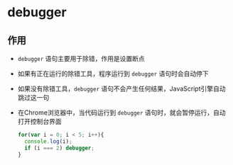 # debugger

## 作用

  - `debugger` 语句主要用于除错，作用是设置断点

  - 如果有正在运行的除错工具，程序运行到 `debugger` 语句时会自动停下

  - 如果没有除错工具，`debugger` 语句不会产生任何结果，JavaScript引擎自动跳过这一句

  - 在Chrome浏览器中，当代码运行到 `debugger` 语句时，就会暂停运行，自动打开控制台界面

    ```js
    for(var i = 0; i < 5; i++){
      console.log(i);
      if (i === 2) debugger;
    }
    ```
